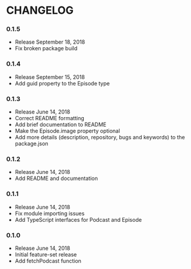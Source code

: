# CHANGELOG

### 0.1.5
- Release September 18, 2018
- Fix broken package build

### 0.1.4
- Release September 15, 2018
- Add guid property to the Episode type

### 0.1.3
- Release June 14, 2018
- Correct README formatting
- Add brief documentation to README
- Make the Episode.image property optional
- Add more details (description, repository, bugs and keywords) to the package.json

### 0.1.2
- Release June 14, 2018
- Add README and documentation

### 0.1.1
- Release June 14, 2018
- Fix module importing issues
- Add TypeScript interfaces for Podcast and Episode

### 0.1.0
- Release June 14, 2018
- Initial feature-set release
- Add fetchPodcast function